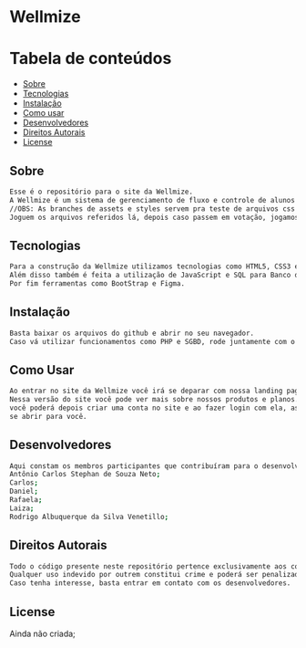 # Wellmize

Tabela de conteúdos
=================
<!--ts-->
   * [Sobre](#Sobre)
   * [Tecnologias](#tecnologias)
   * [Instalação](#instalacao)
   * [Como usar](#como-usar)
   * [Desenvolvedores](#desenvolvedores)
   * [Direitos Autorais](#direitos-autorais)
   * [License](#license)
<!--te-->

## Sobre
```bash
Esse é o repositório para o site da Wellmize.
A Wellmize é um sistema de gerenciamento de fluxo e controle de alunos em academias, para conhecer mais acesse nosso site!
//OBS: As branches de assets e styles servem pra teste de arquivos css e imagens, caso queiram.
Joguem os arquivos referidos lá, depois caso passem em votação, jogamos eles na main branch.
```

## Tecnologias
```bash
Para a construção da Wellmize utilizamos tecnologias como HTML5, CSS3 e PHP para o núcleo do site;
Além disso também é feita a utilização de JavaScript e SQL para Banco de Dados e afins;
Por fim ferramentas como BootStrap e Figma.
```

## Instalação
```bash
Basta baixar os arquivos do github e abrir no seu navegador.
Caso vá utilizar funcionamentos como PHP e SGBD, rode juntamente com o Apache e MySQL Workbench.
```

## Como Usar
```bash
Ao entrar no site da Wellmize você irá se deparar com nossa landing page.
Nessa versão do site você pode ver mais sobre nossos produtos e planos. Caso decida comprar algum
você poderá depois criar uma conta no site e ao fazer login com ela, as opções administrativas de sistema irão 
se abrir para você.
```

## Desenvolvedores
```bash
Aqui constam os membros participantes que contribuíram para o desenvolvimento da Wellmize em qualquer forma.
Antônio Carlos Stephan de Souza Neto;
Carlos;
Daniel;
Rafaela;
Laiza;
Rodrigo Albuquerque da Silva Venetillo;
```

## Direitos Autorais
```bash
Todo o código presente neste repositório pertence exclusivamente aos contribuídores do mesmo.
Qualquer uso indevido por outrem constitui crime e poderá ser penalizado de acordo com as leis do estado Brasileiro.
Caso tenha interesse, basta entrar em contato com os desenvolvedores.
```

## License

Ainda não criada;
